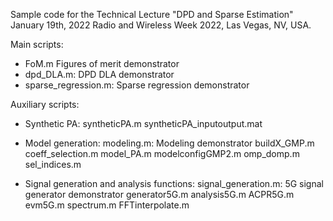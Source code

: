 Sample code for the Technical Lecture "DPD and Sparse Estimation" 
January 19th, 2022
Radio and Wireless Week 2022, Las Vegas, NV, USA.

Main scripts:
- FoM.m Figures of merit demonstrator
- dpd_DLA.m: DPD DLA demonstrator
- sparse_regression.m: Sparse regression demonstrator
    
Auxiliary scripts:
- Synthetic PA: 
    syntheticPA.m
    syntheticPA_inputoutput.mat

- Model generation:
    modeling.m: Modeling demonstrator
    buildX_GMP.m
    coeff_selection.m
    model_PA.m
    modelconfigGMP2.m
    omp_domp.m
    sel_indices.m
    
- Signal generation and analysis functions:
    signal_generation.m: 5G signal generator demonstrator
    generator5G.m
    analysis5G.m
    ACPR5G.m
    evm5G.m
    spectrum.m
    FFTinterpolate.m